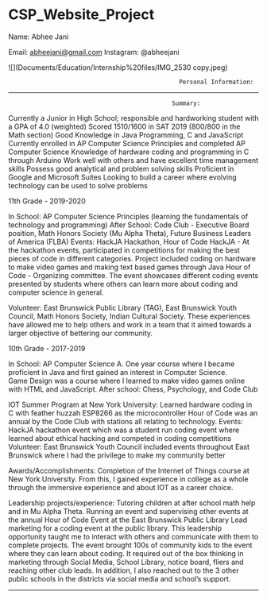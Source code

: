 # CSP_Website_Project
Name: Abhee Jani

Email: abheejani@gmail.com
Instagram: @abheejani

![](Documents/Education/Internship%20files/IMG_2530 copy.jpeg)

                                                    Personal Information:
____________________________________________________________________________________________________________________________
                                                    
                                                  Summary:
Currently a Junior in High School; responsible and hardworking student with a GPA of 4.0 (weighted)
Scored 1510/1600 in SAT 2019 (800/800 in the Math section)
Good Knowledge in Java Programming, C and JavaScript
Currently enrolled in AP Computer Science Principles and completed AP Computer Science
Knowledge of hardware coding and programming in C through Arduino
Work well with others and have excellent time management skills
Possess good analytical and problem solving skills
Proficient in Google and Microsoft Suites
Looking to build a career where evolving technology can be used to solve problems


11th Grade - 2019-2020

In School: AP Computer Science Principles (learning the fundamentals of technology and programming)
After School: Code Club - Executive Board position,  Math Honors Society (Mu Alpha Theta), Future Business Leaders of America (FLBA)
Events: HackJA Hackathon, Hour of Code
HackJA - At the hackathon events, participated in competitions for making the best pieces of code in different categories. 
Project included coding on hardware to make video games and making text based games through Java
Hour of Code - Organizing committee. The event showcases different coding events presented by students where others can  learn more about coding and computer science in general. 

Volunteer: East Brunswick Public Library (TAG), East Brunswick Youth Council, Math Honors Society, Indian Cultural Society.  These experiences have allowed me to help others and work in a team that it aimed towards a larger objective of bettering our community. 

10th Grade - 2017-2019

In School:  AP Computer Science A. One year course where I became proficient in Java and first gained an interest in Computer Science.  
Game Design was a course where I learned to make video games online with HTML and JavaScript. 
After school: Chess, Psychology, and Code Club

IOT Summer Program at New York University: 
Learned hardware coding in C with feather huzzah ESP8266 as the microcontroller
Hour of Code was an annual by the Code Club with stations all relating to technology. 
Events: HackJA hackathon event which was a student run coding event where learned about ethical hacking and competed in coding competitions
Volunteer: East Brunswick Youth Council  included events throughout East Brunswick where I had the privilege to make my community better

Awards/Accomplishments: Completion of the Internet of Things course at New York University. From this, I gained experience in college as a whole through the immersive experience and about IOT as a career choice. 

Leadership projects/experience: Tutoring children at after school math help and in Mu Alpha Theta. Running an event and supervising other events at the annual Hour of Code Event at the East Brunswick Public Library
Lead marketing for a coding event at the public library. This leadership opportunity taught me to interact with others and communicate with them to complete projects.  The event brought 100s of community kids to the event where they can learn about coding. It required out of the box thinking in marketing through Social Media, School Library, notice board, fliers and reaching other club leads. In addition, I also reached out to the 3 other public schools in the districts via social media and school’s support. 
____________________________________________________________________________________________________________________________

